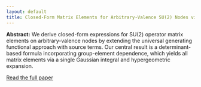 ```yaml
---
layout: default
title: Closed-Form Matrix Elements for Arbitrary-Valence SU(2) Nodes via Generating Functionals
---
```


<div class="abstract">
<strong>Abstract:</strong> We derive closed-form expressions for SU(2) operator matrix elements on arbitrary-valence nodes by extending the universal generating functional approach with source terms. Our central result is a determinant-based formula incorporating group-element dependence, which yields all matrix elements via a single Gaussian integral and hypergeometric expansion.
</div>

[Read the full paper](full-paper.html)
